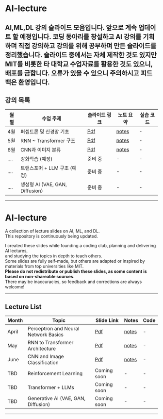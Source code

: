 # AI-lecture

AI,ML,DL 강의 슬라이드 모음입니다.
앞으로 계속 업데이트 할 예정입니다.
코딩 동아리를 창설하고
AI 강의를 기획하며 직접 강의하고 
강의를 위해 공부하며 만든 슬라이드를 정리했습니다.
슬라이드 중에서는 자체 제작한 것도 있지만 MIT를 비롯한 타 대학교 수업자료를 활용한 것도 있으니, 배포를 금합니다.
오류가 있을 수 있으니 주의하시고 피드백은 환영입니다.
---
## 강의 목록
| 월별 | 수업 주제 | 슬라이드 링크 | 노트 요약 | 실습 코드 |
|------|------------|----------------|-------------|-------------|
| 4월  | 퍼셉트론 및 신경망 기초 | [Pdf](/01_perceptron/slides.pdf.pdf) | [notes](./01_perceptron/notes.md) | - |
| 5월  | RNN ~ Transformer 구조 | [Pdf](/02_rnn_to_transformer/slides.pdf.pdf) | [notes](./02_rnn_to_transformer/notes.md) | - |
| 6월  | CNN과 이미지 분류 | [Pdf](/03_cnn/slides.pdf.pdf) | [notes](./03_convolutional_nn/notes.md) | - |
| .... | 강화학습 (예정) | 준비 중 | - | - |
| .... | 트랜스포머 + LLM 구조 (예정) | 준비 중 | - | - |
| .... | 생성형 AI (VAE, GAN, Diffusion) | 준비 중 | - | - |
---
# AI-lecture

A collection of lecture slides on AI, ML, and DL.  
This repository is continuously being updated.

I created these slides while founding a coding club, planning and delivering AI lectures,  
and studying the topics in depth to teach others.  
Some slides are fully self-made, but others are adapted or inspired by materials from top universities like MIT.  
**Please do not redistribute or publish these slides, as some content is based on non-shareable sources.**  
There may be inaccuracies, so feedback and corrections are always welcome!

---

## Lecture List

| Month | Topic | Slide Link | Notes | Code |
|-------|----------------------------|-------------|--------|-------|
| April | Perceptron and Neural Network Basics | [Pdf](./01_perceptron/slides.pdf) | [notes](./01_perceptron/notes.md) | - |
| May   | RNN to Transformer Architecture | [Pdf](./02_rnn_to_transformer/slides.pdf) | [notes](./02_rnn_to_transformer/notes.md) | - |
| June  | CNN and Image Classification | [Pdf](./03_convolutional_nn/slides.pdf) | [notes](./03_convolutional_nn/notes.md) | - |
| TBD   | Reinforcement Learning | Coming soon | - | - |
| TBD   | Transformer + LLMs | Coming soon | - | - |
| TBD   | Generative AI (VAE, GAN, Diffusion) | Coming soon | - | - |
---
